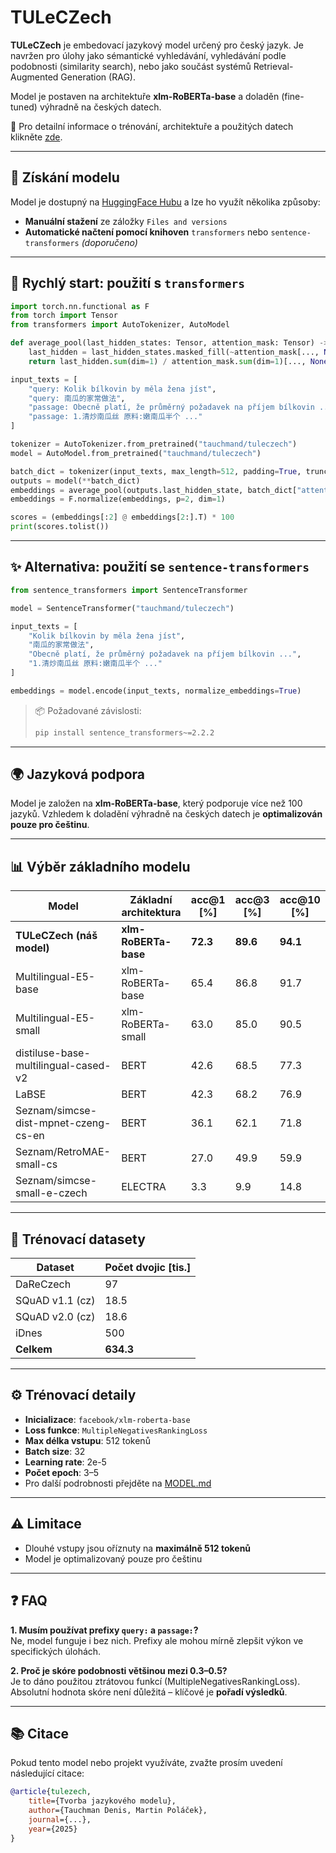 # TULeCZech

**TULeCZech** je embedovací jazykový model určený pro český jazyk. Je navržen pro úlohy jako sémantické vyhledávání, vyhledávání podle podobnosti (similarity search), nebo jako součást systémů Retrieval-Augmented Generation (RAG).

Model je postaven na architektuře **xlm-RoBERTa-base** a doladěn (fine-tuned) výhradně na českých datech.

📄 Pro detailní informace o trénování, architektuře a použitých datech klikněte [zde](./MODEL.md).

---

## 🧠 Získání modelu

Model je dostupný na [HuggingFace Hubu](https://huggingface.co/tauchmand/tuleczech) a lze ho využít několika způsoby:

- **Manuální stažení** ze záložky `Files and versions`
- **Automatické načtení pomocí knihoven** `transformers` nebo `sentence-transformers` *(doporučeno)*

---

## 🚀 Rychlý start: použití s `transformers`

```python
import torch.nn.functional as F
from torch import Tensor
from transformers import AutoTokenizer, AutoModel

def average_pool(last_hidden_states: Tensor, attention_mask: Tensor) -> Tensor:
    last_hidden = last_hidden_states.masked_fill(~attention_mask[..., None].bool(), 0.0)
    return last_hidden.sum(dim=1) / attention_mask.sum(dim=1)[..., None]

input_texts = [
    "query: Kolik bílkovin by měla žena jíst",
    "query: 南瓜的家常做法",
    "passage: Obecně platí, že průměrný požadavek na příjem bílkovin ...",
    "passage: 1.清炒南瓜丝 原料:嫩南瓜半个 ..."
]

tokenizer = AutoTokenizer.from_pretrained("tauchmand/tuleczech")
model = AutoModel.from_pretrained("tauchmand/tuleczech")

batch_dict = tokenizer(input_texts, max_length=512, padding=True, truncation=True, return_tensors="pt")
outputs = model(**batch_dict)
embeddings = average_pool(outputs.last_hidden_state, batch_dict["attention_mask"])
embeddings = F.normalize(embeddings, p=2, dim=1)

scores = (embeddings[:2] @ embeddings[2:].T) * 100
print(scores.tolist())
```

---

## ✨ Alternativa: použití se `sentence-transformers`

```python
from sentence_transformers import SentenceTransformer

model = SentenceTransformer("tauchmand/tuleczech")

input_texts = [
    "Kolik bílkovin by měla žena jíst",
    "南瓜的家常做法",
    "Obecně platí, že průměrný požadavek na příjem bílkovin ...",
    "1.清炒南瓜丝 原料:嫩南瓜半个 ..."
]

embeddings = model.encode(input_texts, normalize_embeddings=True)
```

> 📦 Požadované závislosti:  
> ```bash
> pip install sentence_transformers~=2.2.2
> ```

---

## 🌍 Jazyková podpora

Model je založen na **xlm-RoBERTa-base**, který podporuje více než 100 jazyků. Vzhledem k doladění výhradně na českých datech je **optimalizován pouze pro češtinu**.

---

## 📊 Výběr základního modelu

| **Model**                              | **Základní architektura** | **acc@1 [%]** | **acc@3 [%]** | **acc@10 [%]** |
|----------------------------------------|----------------------------|---------------|---------------|----------------|
| **TULeCZech (náš model)**              | **xlm-RoBERTa-base**       | **72.3**      | **89.6**      | **94.1**       |
| Multilingual-E5-base                   | xlm-RoBERTa-base           | 65.4          | 86.8          | 91.7           |
| Multilingual-E5-small                  | xlm-RoBERTa-small          | 63.0          | 85.0          | 90.5           |
| distiluse-base-multilingual-cased-v2   | BERT                       | 42.6          | 68.5          | 77.3           |
| LaBSE                                  | BERT                       | 42.3          | 68.2          | 76.9           |
| Seznam/simcse-dist-mpnet-czeng-cs-en   | BERT                       | 36.1          | 62.1          | 71.8           |
| Seznam/RetroMAE-small-cs               | BERT                       | 27.0          | 49.9          | 59.9           |
| Seznam/simcse-small-e-czech            | ELECTRA                    | 3.3           | 9.9           | 14.8           |

---

## 🦚 Trénovací datasety

| **Dataset**     | **Počet dvojic [tis.]** |
|-----------------|--------------------------|
| DaReCzech       | 97                       |
| SQuAD v1.1 (cz) | 18.5                     |
| SQuAD v2.0 (cz) | 18.6                     |
| iDnes           | 500                      |
| **Celkem**      | **634.3**                |

---

## ⚙️ Trénovací detaily

- **Inicializace**: `facebook/xlm-roberta-base`
- **Loss funkce**: `MultipleNegativesRankingLoss`
- **Max délka vstupu**: 512 tokenů
- **Batch size**: 32
- **Learning rate**: 2e-5
- **Počet epoch**: 3–5
- Pro další podrobnosti přejděte na [MODEL.md](./MODEL.md)

---

## ⚠️ Limitace

- Dlouhé vstupy jsou oříznuty na **maximálně 512 tokenů**
- Model je optimalizovaný pouze pro češtinu

---

## ❓ FAQ

**1. Musím používat prefixy `query:` a `passage:`?**  
Ne, model funguje i bez nich. Prefixy ale mohou mírně zlepšit výkon ve specifických úlohách.

**2. Proč je skóre podobnosti většinou mezi 0.3–0.5?**  
Je to dáno použitou ztrátovou funkcí (MultipleNegativesRankingLoss). Absolutní hodnota skóre není důležitá – klíčové je **pořadí výsledků**.

---

## 📚 Citace

Pokud tento model nebo projekt využíváte, zvažte prosím uvedení následující citace:

```bibtex
@article{tulezech,
    title={Tvorba jazykového modelu},
    author={Tauchman Denis, Martin Poláček},
    journal={...},
    year={2025}
}
